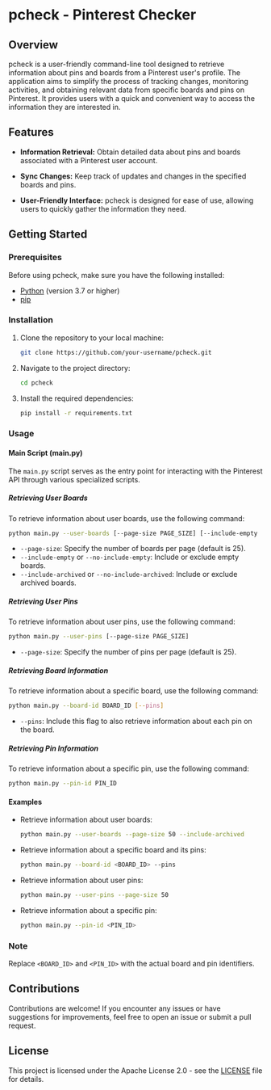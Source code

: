 # pcheck - Pinterest Checker

## Overview

pcheck is a user-friendly command-line tool designed to retrieve information about pins and boards from a Pinterest user's profile. The application aims to simplify the process of tracking changes, monitoring activities, and obtaining relevant data from specific boards and pins on Pinterest. It provides users with a quick and convenient way to access the information they are interested in.

## Features

- **Information Retrieval:** Obtain detailed data about pins and boards associated with a Pinterest user account.

- **Sync Changes:** Keep track of updates and changes in the specified boards and pins.

- **User-Friendly Interface:** pcheck is designed for ease of use, allowing users to quickly gather the information they need.

## Getting Started

### Prerequisites

Before using pcheck, make sure you have the following installed:

- [Python](https://www.python.org/) (version 3.7 or higher)
- [pip](https://pip.pypa.io/en/stable/)

### Installation

1. Clone the repository to your local machine:

    ```bash
    git clone https://github.com/your-username/pcheck.git
    ```

2. Navigate to the project directory:

    ```bash
    cd pcheck
    ```

3. Install the required dependencies:

    ```bash
    pip install -r requirements.txt
    ```

### Usage

#### Main Script (main.py)

The `main.py` script serves as the entry point for interacting with the Pinterest API through various specialized scripts.

##### Retrieving User Boards

To retrieve information about user boards, use the following command:

```bash
python main.py --user-boards [--page-size PAGE_SIZE] [--include-empty | --no-include-empty] [--include-archived | --no-include-archived]
```

- `--page-size`: Specify the number of boards per page (default is 25).
- `--include-empty` or `--no-include-empty`: Include or exclude empty boards.
- `--include-archived` or `--no-include-archived`: Include or exclude archived boards.

##### Retrieving User Pins

To retrieve information about user pins, use the following command:

```bash
python main.py --user-pins [--page-size PAGE_SIZE]
```

- `--page-size`: Specify the number of pins per page (default is 25).

##### Retrieving Board Information

To retrieve information about a specific board, use the following command:

```bash
python main.py --board-id BOARD_ID [--pins]
```

- `--pins`: Include this flag to also retrieve information about each pin on the board.

##### Retrieving Pin Information

To retrieve information about a specific pin, use the following command:

```bash
python main.py --pin-id PIN_ID
```

#### Examples

- Retrieve information about user boards:

  ```bash
  python main.py --user-boards --page-size 50 --include-archived
  ```

- Retrieve information about a specific board and its pins:

  ```bash
  python main.py --board-id <BOARD_ID> --pins
  ```

- Retrieve information about user pins:

  ```bash
  python main.py --user-pins --page-size 50
  ```

- Retrieve information about a specific pin:

  ```bash
  python main.py --pin-id <PIN_ID>
  ```

### Note

Replace `<BOARD_ID>` and `<PIN_ID>` with the actual board and pin identifiers.

## Contributions

Contributions are welcome! If you encounter any issues or have suggestions for improvements, feel free to open an issue or submit a pull request.

## License

This project is licensed under the Apache License 2.0 - see the [LICENSE](LICENSE) file for details.